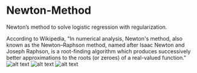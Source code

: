 # Newton-Method
Newton’s method to solve logistic regression with regularization.

According to Wikipedia, "In numerical analysis, Newton's method, also known as the Newton–Raphson method, named after Isaac Newton and Joseph Raphson, is a root-finding algorithm which produces successively better approximations to the roots (or zeroes) of a real-valued function."
![alt text](https://github.com/faaizuddin/Newton-Method/blob/master/Capture.PNG)
![alt text](https://github.com/faaizuddin/Newton-Method/blob/master/Capture1.PNG)
![alt text](https://github.com/faaizuddin/Newton-Method/blob/master/Capture2.PNG)
